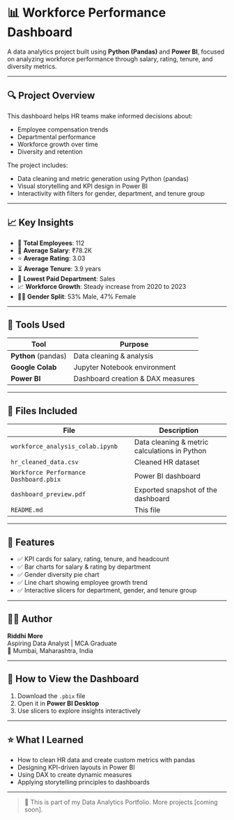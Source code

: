 # 📊 Workforce Performance Dashboard

A data analytics project built using **Python (Pandas)** and **Power BI**, focused on analyzing workforce performance through salary, rating, tenure, and diversity metrics.

---

## 🔍 Project Overview

This dashboard helps HR teams make informed decisions about:
- Employee compensation trends
- Departmental performance
- Workforce growth over time
- Diversity and retention

The project includes:
- Data cleaning and metric generation using Python (pandas)
- Visual storytelling and KPI design in Power BI
- Interactivity with filters for gender, department, and tenure group

---

## 📈 Key Insights

- 💼 **Total Employees**: 112  
- 💸 **Average Salary**: ₹78.2K  
- ⭐ **Average Rating**: 3.03  
- ⏳ **Average Tenure**: 3.9 years  
- 🔻 **Lowest Paid Department**: Sales  
- 📈 **Workforce Growth**: Steady increase from 2020 to 2023  
- 👩‍💼 **Gender Split**: 53% Male, 47% Female  

---

## 🧰 Tools Used

| Tool                | Purpose                        |
|---------------------|--------------------------------|
| **Python** (pandas) | Data cleaning & analysis         |
| **Google Colab**    | Jupyter Notebook environment     |
| **Power BI**        | Dashboard creation & DAX measures |

---

## 📁 Files Included

| File                                   | Description |
|----------------------------------------|-------------|
| `workforce_analysis_colab.ipynb`       | Data cleaning & metric calculations in Python |
| `hr_cleaned_data.csv`                  | Cleaned HR dataset |
| `Workforce Performance Dashboard.pbix` | Power BI dashboard |
| `dashboard_preview.pdf`                | Exported snapshot of the dashboard |
| `README.md`                            | This file |

---

## 📌 Features

- ✅ KPI cards for salary, rating, tenure, and headcount
- ✅ Bar charts for salary & rating by department
- ✅ Gender diversity pie chart
- ✅ Line chart showing employee growth trend
- ✅ Interactive slicers for department, gender, and tenure group

---

## 🙋‍♀️ Author

**Riddhi More**  
Aspiring Data Analyst | MCA Graduate    
📍 Mumbai, Maharashtra, India

---

## 📌 How to View the Dashboard

1. Download the `.pbix` file
2. Open it in **Power BI Desktop**
3. Use slicers to explore insights interactively

---

## ⭐ What I Learned

- How to clean HR data and create custom metrics with pandas
- Designing KPI-driven layouts in Power BI
- Using DAX to create dynamic measures
- Applying storytelling principles to dashboards

---

> 🎯 This is part of my Data Analytics Portfolio. More projects [coming soon].
